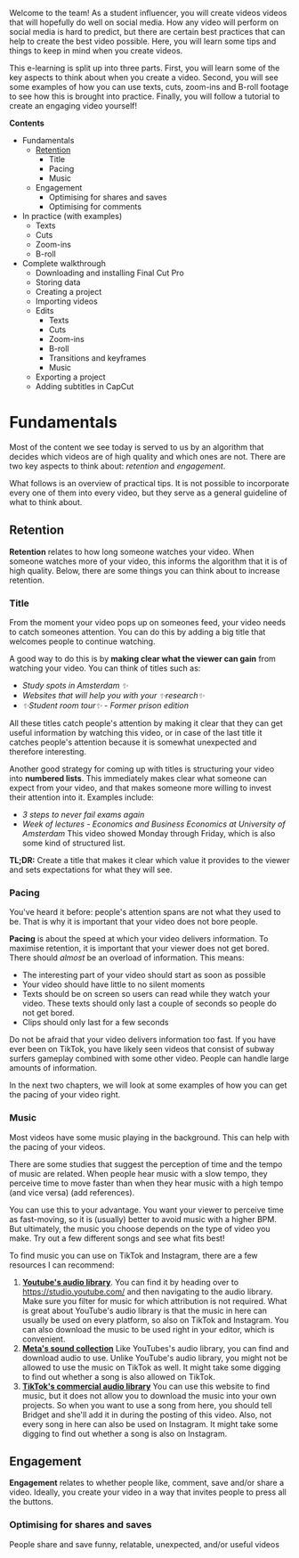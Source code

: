 Welcome to the team! As a student influencer, you will create videos videos that will hopefully do well on social media. How any video will perform on social media is hard to predict, but there are certain best practices that can help to create the best video possible. Here, you will learn some tips and things to keep in mind when you create videos.

This e-learning is split up into three parts. First, you will learn some of the key aspects to think about when you create a video. Second, you will see some examples of how you can use texts, cuts, zoom-ins and B-roll footage to see how this is brought into practice. Finally, you will follow a tutorial to create an engaging video yourself!

**Contents**
* Fundamentals
	* [Retention](https://caspersimon.github.io/example/#Retention)
		* Title
		* Pacing
		* Music
	* Engagement
		* Optimising for shares and saves
		* Optimising for comments
 * In practice (with examples)
	 * Texts
	 * Cuts
	 * Zoom-ins
	 * B-roll
* Complete walkthrough
	* Downloading and installing Final Cut Pro
	* Storing data
	* Creating a project
	* Importing videos
	* Edits
		* Texts
		* Cuts
		* Zoom-ins
		* B-roll
		* Transitions and keyframes
		* Music
	* Exporting a project
	* Adding subtitles in CapCut

# Fundamentals
Most of the content we see today is served to us by an algorithm that decides which videos are of high quality and which ones are not. There are two key aspects to think about: *retention* and *engagement*. 

What follows is an overview of practical tips. It is not possible to incorporate every one of them into every video, but they serve as a general guideline of what to think about.
## Retention
**Retention** relates to how long someone watches your video. When someone watches more of your video, this informs the algorithm that it is of high quality. Below, there are some things you can think about to increase retention.
### Title
From the moment your video pops up on someones feed, your video needs to catch someones attention. You can do this by adding a big title that welcomes people to continue watching. 

A good way to do this is by **making clear what the viewer can gain** from watching your video. You can think of titles such as:
- *Study spots in Amsterdam ✨*
- *Websites that will help you with your ✨research✨*
- *✨Student room tour✨ - Former prison edition*

All these titles catch people's attention by making it clear that they can get useful information by watching this video, or in case of the last title it catches people's attention because it is somewhat unexpected and therefore interesting.

Another good strategy for coming up with titles is structuring your video into **numbered lists**. This immediately makes clear what someone can expect from your video, and that makes someone more willing to invest their attention into it. Examples include:
- *3 steps to never fail exams again*
- *Week of lectures - Economics and Business Economics at University of Amsterdam* 
  This video showed Monday through Friday, which is also some kind of structured list.

**TL;DR:**
Create a title that makes it clear which value it provides to the viewer and sets expectations for what they will see.
### Pacing
You've heard it before: people's attention spans are not what they used to be. That is why it is important that your video does not bore people.

**Pacing** is about the speed at which your video delivers information. To maximise retention, it is important that your viewer does not get bored. There should *almost* be an overload of information. This means:
- The interesting part of your video should start as soon as possible
- Your video should have little to no silent moments
- Texts should be on screen so users can read while they watch your video. These texts should only last a couple of seconds so people do not get bored.
- Clips should only last for a few seconds

Do not be afraid that your video delivers information too fast. If you have ever been on TikTok, you have likely seen videos that consist of subway surfers gameplay combined with some other video. People can handle large amounts of information.

In the next two chapters, we will look at some examples of how you can get the pacing of your video right.
### Music
Most videos have some music playing in the background. This can help with the pacing of your videos.

There are some studies that suggest the perception of time and the tempo of music are related. When people hear music with a slow tempo, they perceive time to move faster than when they hear music with a high tempo (and vice versa) (add references).

You can use this to your advantage. You want your viewer to perceive time as fast-moving, so it is (usually) better to avoid music with a higher BPM. But ultimately, the music you choose depends on the type of video you make. Try out a few different songs and see what fits best!

To find music you can use on TikTok and Instagram, there are a few resources I can recommend:
1. [**Youtube's audio library**](https://studio.youtube.com/). You can find it by heading over to https://studio.youtube.com/ and then navigating to the audio library. Make sure you filter for music for which attribution is not required. 
   What is great about YouTube's audio library is that the music in here can usually be used on every platform, so also on TikTok and Instagram. You can also download the music to be used right in your editor, which is convenient.
2. [**Meta's sound collection**](https://www.facebook.com/sound/collection)
   Like YouTubes's audio library, you can find and download audio to use. Unlike YouTube's audio library, you might not be allowed to use the music on TikTok as well. It might take some digging to find out whether a song is also allowed on TikTok.
3. [**TikTok's commercial audio library**](https://ads.tiktok.com/business/creativecenter/music/pc/en)
   You can use this website to find music, but it does not allow you to download the music into your own projects. So when you want to use a song from here, you should tell Bridget and she'll add it in during the posting of this video.
   Also, not every song in here can also be used on Instagram. It might take some digging to find out whether a song is also on Instagram.

## Engagement
**Engagement** relates to whether people like, comment, save and/or share a video. Ideally, you create your video in a way that invites people to press all the buttons.
### Optimising for shares and saves
People share and save funny, relatable, unexpected, and/or useful videos
